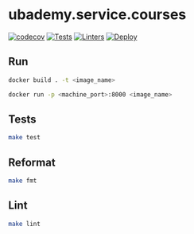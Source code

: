 # ubademy.service.courses
[![codecov](https://codecov.io/gh/Ubademy/ubademy.service.courses/branch/master/graph/badge.svg?token=T726IGKKWO)](https://codecov.io/gh/Ubademy/ubademy.service.courses) [![Tests](https://github.com/Ubademy/ubademy.service.courses/actions/workflows/test.yml/badge.svg)](https://github.com/Ubademy/ubademy.service.courses/actions/workflows/test.yml) [![Linters](https://github.com/Ubademy/ubademy.service.courses/actions/workflows/linters.yml/badge.svg)](https://github.com/Ubademy/ubademy.service.courses/actions/workflows/linters.yml) [![Deploy](https://github.com/Ubademy/ubademy.service.courses/actions/workflows/deploy.yml/badge.svg)](https://github.com/Ubademy/ubademy.service.courses/actions/workflows/deploy.yml)

## Run

``` bash
docker build . -t <image_name>

docker run -p <machine_port>:8000 <image_name>
```

## Tests
``` bash
make test
```

## Reformat
``` bash
make fmt
```

## Lint
``` bash
make lint
```
